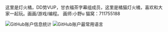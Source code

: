 这里是灯火橘，DD势VUP，甘衣福茶字幕组成员，这里是橘猫灯火橘，喜欢和大家一起玩。画画/游戏/编程。 画师:小野u  猫窝：711755188

![GitHub账户信息统计](https://github-stats.ubrong.com/api?username=LuoTianOrange&show_icons=true&theme=default)
![GitHub账户最常用语言](https://github-stats.ubrong.com/api/top-langs/?username=LuoTianOrange&layout=compact&theme=default)
<!---
LuoTianOrange/LuoTianOrange is a ✨ special ✨ repository because its `README.md` (this file) appears on your GitHub profile.
You can click the Preview link to take a look at your changes.
--->
